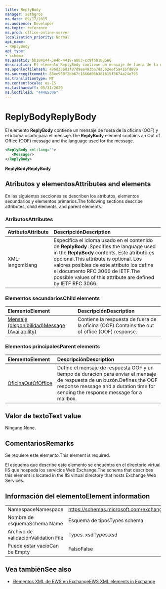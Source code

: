 ```yaml
---
title: ReplyBody
manager: sethgros
ms.date: 09/17/2015
ms.audience: Developer
ms.topic: reference
ms.prod: office-online-server
localization_priority: Normal
api_name:
- ReplyBody
api_type:
- schema
ms.assetid: bb184144-3e4b-4419-a883-cc9fab1085e6
description: El elemento ReplyBody contiene un mensaje de fuera de la oficina (OOF) y el idioma usado para el mensaje.
ms.openlocfilehash: 496d336d1f87d9ea493ba7da362eef5a416fd899
ms.sourcegitcommit: 88ec988f2bb67c1866d06b361615f3674a24e795
ms.translationtype: MT
ms.contentlocale: es-ES
ms.lasthandoff: 05/31/2020
ms.locfileid: "44465306"
---
```

# <a name="replybody"></a><span data-ttu-id="7208f-103">ReplyBody</span><span class="sxs-lookup"><span data-stu-id="7208f-103">ReplyBody</span></span>

<span data-ttu-id="7208f-104">El elemento **ReplyBody** contiene un mensaje de fuera de la oficina (OOF) y el idioma usado para el mensaje.</span><span class="sxs-lookup"><span data-stu-id="7208f-104">The **ReplyBody** element contains an Out of Office (OOF) message and the language used for the message.</span></span> 
  
```XML
<ReplyBody xml:lang="">
   <Message/>
</ReplyBody>
```

 <span data-ttu-id="7208f-105">**ReplyBody**</span><span class="sxs-lookup"><span data-stu-id="7208f-105">**ReplyBody**</span></span>
## <a name="attributes-and-elements"></a><span data-ttu-id="7208f-106">Atributos y elementos</span><span class="sxs-lookup"><span data-stu-id="7208f-106">Attributes and elements</span></span>

<span data-ttu-id="7208f-107">En las siguientes secciones se describen los atributos, elementos secundarios y elementos primarios.</span><span class="sxs-lookup"><span data-stu-id="7208f-107">The following sections describe attributes, child elements, and parent elements.</span></span>
  
### <a name="attributes"></a><span data-ttu-id="7208f-108">Atributos</span><span class="sxs-lookup"><span data-stu-id="7208f-108">Attributes</span></span>

|<span data-ttu-id="7208f-109">**Atributo**</span><span class="sxs-lookup"><span data-stu-id="7208f-109">**Attribute**</span></span>|<span data-ttu-id="7208f-110">**Descripción**</span><span class="sxs-lookup"><span data-stu-id="7208f-110">**Description**</span></span>|
|:-----|:-----|
|<span data-ttu-id="7208f-111">XML: lang</span><span class="sxs-lookup"><span data-stu-id="7208f-111">xml:lang</span></span>  <br/> |<span data-ttu-id="7208f-112">Especifica el idioma usado en el contenido de **ReplyBody** .</span><span class="sxs-lookup"><span data-stu-id="7208f-112">Specifies the language used in the **ReplyBody** contents.</span></span> <span data-ttu-id="7208f-113">Este atributo es opcional.</span><span class="sxs-lookup"><span data-stu-id="7208f-113">This attribute is optional.</span></span> <span data-ttu-id="7208f-114">Los valores posibles de este atributo los define el documento RFC 3066 de IETF.</span><span class="sxs-lookup"><span data-stu-id="7208f-114">The possible values of this attribute are defined by IETF RFC 3066.</span></span>  <br/> |
   
### <a name="child-elements"></a><span data-ttu-id="7208f-115">Elementos secundarios</span><span class="sxs-lookup"><span data-stu-id="7208f-115">Child elements</span></span>

|<span data-ttu-id="7208f-116">**Elemento**</span><span class="sxs-lookup"><span data-stu-id="7208f-116">**Element**</span></span>|<span data-ttu-id="7208f-117">**Descripción**</span><span class="sxs-lookup"><span data-stu-id="7208f-117">**Description**</span></span>|
|:-----|:-----|
|[<span data-ttu-id="7208f-118">Mensaje (disponibilidad)</span><span class="sxs-lookup"><span data-stu-id="7208f-118">Message (Availability)</span></span>](message-availability.md) <br/> |<span data-ttu-id="7208f-119">Contiene la respuesta de fuera de la oficina (OOF).</span><span class="sxs-lookup"><span data-stu-id="7208f-119">Contains the out of office (OOF) response.</span></span>  <br/> |
   
### <a name="parent-elements"></a><span data-ttu-id="7208f-120">Elementos principales</span><span class="sxs-lookup"><span data-stu-id="7208f-120">Parent elements</span></span>

|<span data-ttu-id="7208f-121">**Elemento**</span><span class="sxs-lookup"><span data-stu-id="7208f-121">**Element**</span></span>|<span data-ttu-id="7208f-122">**Descripción**</span><span class="sxs-lookup"><span data-stu-id="7208f-122">**Description**</span></span>|
|:-----|:-----|
|[<span data-ttu-id="7208f-123">Oficina</span><span class="sxs-lookup"><span data-stu-id="7208f-123">OutOfOffice</span></span>](outofoffice.md) <br/> |<span data-ttu-id="7208f-124">Define el mensaje de respuesta OOF y un tiempo de duración para enviar el mensaje de respuesta de un buzón.</span><span class="sxs-lookup"><span data-stu-id="7208f-124">Defines the OOF response message and a duration time for sending the response message for a mailbox.</span></span>  <br/> |
   
## <a name="text-value"></a><span data-ttu-id="7208f-125">Valor de texto</span><span class="sxs-lookup"><span data-stu-id="7208f-125">Text value</span></span>

<span data-ttu-id="7208f-126">Ninguno.</span><span class="sxs-lookup"><span data-stu-id="7208f-126">None.</span></span>
  
## <a name="remarks"></a><span data-ttu-id="7208f-127">Comentarios</span><span class="sxs-lookup"><span data-stu-id="7208f-127">Remarks</span></span>

<span data-ttu-id="7208f-128">Se requiere este elemento.</span><span class="sxs-lookup"><span data-stu-id="7208f-128">This element is required.</span></span>
  
<span data-ttu-id="7208f-129">El esquema que describe este elemento se encuentra en el directorio virtual IIS que hospeda los servicios Web Exchange.</span><span class="sxs-lookup"><span data-stu-id="7208f-129">The schema that describes this element is located in the IIS virtual directory that hosts Exchange Web Services.</span></span>
  
## <a name="element-information"></a><span data-ttu-id="7208f-130">Información del elemento</span><span class="sxs-lookup"><span data-stu-id="7208f-130">Element information</span></span>

|||
|:-----|:-----|
|<span data-ttu-id="7208f-131">Namespace</span><span class="sxs-lookup"><span data-stu-id="7208f-131">Namespace</span></span>  <br/> |https://schemas.microsoft.com/exchange/services/2006/types  <br/> |
|<span data-ttu-id="7208f-132">Nombre de esquema</span><span class="sxs-lookup"><span data-stu-id="7208f-132">Schema Name</span></span>  <br/> |<span data-ttu-id="7208f-133">Esquema de tipos</span><span class="sxs-lookup"><span data-stu-id="7208f-133">Types schema</span></span>  <br/> |
|<span data-ttu-id="7208f-134">Archivo de validación</span><span class="sxs-lookup"><span data-stu-id="7208f-134">Validation File</span></span>  <br/> |<span data-ttu-id="7208f-135">Types. xsd</span><span class="sxs-lookup"><span data-stu-id="7208f-135">Types.xsd</span></span>  <br/> |
|<span data-ttu-id="7208f-136">Puede estar vacío</span><span class="sxs-lookup"><span data-stu-id="7208f-136">Can be Empty</span></span>  <br/> |<span data-ttu-id="7208f-137">Falso</span><span class="sxs-lookup"><span data-stu-id="7208f-137">False</span></span>  <br/> |
   
## <a name="see-also"></a><span data-ttu-id="7208f-138">Vea también</span><span class="sxs-lookup"><span data-stu-id="7208f-138">See also</span></span>



- [<span data-ttu-id="7208f-139">Elementos XML de EWS en Exchange</span><span class="sxs-lookup"><span data-stu-id="7208f-139">EWS XML elements in Exchange</span></span>](ews-xml-elements-in-exchange.md)

